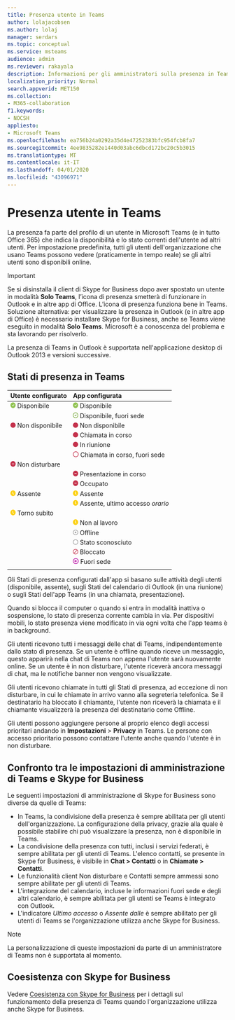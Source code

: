 ```yaml
---
title: Presenza utente in Teams
author: lolajacobsen
ms.author: lolaj
manager: serdars
ms.topic: conceptual
ms.service: msteams
audience: admin
ms.reviewer: rakayala
description: Informazioni per gli amministratori sulla presenza in Teams.
localization_priority: Normal
search.appverid: MET150
ms.collection:
- M365-collaboration
f1.keywords:
- NOCSH
appliesto:
- Microsoft Teams
ms.openlocfilehash: ea756b24a0292a35d4e47252383bfc954fcb8fa7
ms.sourcegitcommit: 4ee9835282e1440d03abc6dbcd172bc20c5b3015
ms.translationtype: MT
ms.contentlocale: it-IT
ms.lasthandoff: 04/01/2020
ms.locfileid: "43096971"
---
```

# <a name="user-presence-in-teams"></a>Presenza utente in Teams

La presenza fa parte del profilo di un utente in Microsoft Teams (e in tutto Office 365) che indica la disponibilità e lo stato correnti dell'utente ad altri utenti. Per impostazione predefinita, tutti gli utenti dell'organizzazione che usano Teams possono vedere (praticamente in tempo reale) se gli altri utenti sono disponibili online.

> [!IMPORTANT]
> Se si disinstalla il client di Skype for Business dopo aver spostato un utente in modalità **Solo Teams**, l’icona di presenza smetterà di funzionare in Outlook e in altre app di Office. L’icona di presenza funziona bene in Teams. Soluzione alternativa: per visualizzare la presenza in Outlook (e in altre app di Office) è necessario installare Skype for Business, anche se Teams viene eseguito in modalità **Solo Teams**. Microsoft è a conoscenza del problema e sta lavorando per risolverlo.

La presenza di Teams in Outlook è supportata nell'applicazione desktop di Outlook 2013 e versioni successive.

## <a name="presence-states-in-teams"></a>Stati di presenza in Teams

|Utente configurato|App configurata|
|:--- |:---|
| ![Segno di spunta verde, indica la presenza Disponibile](media/Presence_Available.png) Disponibile|![Segno di spunta verde, indica la presenza Disponibile](media/Presence_Available.png) Disponibile|
|| ![Segno di spunta verde trasparente, indica la disponibilità fuori sede](media/Presence_Available_OOF.png) Disponibile, fuori sede |
|  ![Cerchio rosso pieno, indica Non disponibile](media/Presence_Busy.png) Non disponibile |  ![Cerchio rosso pieno, indica Non disponibile](media/Presence_Busy.png) Non disponibile  |
|| ![Cerchio rosso pieno, indica Non disponibile, al telefono](media/Presence_Busy.png) Chiamata in corso|
|| ![Cerchio rosso pieno, indica Non disponibile, in riunione](media/Presence_Busy.png) In riunione |
|| ![Cerchio rosso trasparente, indica Non disponibile](media/Presence_Busy_OOF.png) Chiamata in corso, fuori sede|
|  ![Cerchio rosso con linea bianca, indica Non disturbare](media/Presence_DND.png) Non disturbare ||
|| ![Cerchio rosso con linea bianca, indica Presentazione in corso](media/Presence_DND.png) Presentazione in corso|
|| ![Cerchio rosso con linea bianca, indica Occupato](media/Presence_DND.png) Occupato|
| ![Icona orologio giallo, indica Assente](media/Presence_Away.png) Assente| ![Icona orologio giallo, indica Assente](media/Presence_Away.png) Assente|
|| ![Icona orologio giallo, indica Assente](media/Presence_Away.png) Assente, ultimo accesso *orario*|
|![Icona orologio giallo, indica Assente, torno subito](media/Presence_Away.png) Torno subito| |
|| ![Icona orologio giallo, indica Assente, non al lavoro](media/Presence_Away.png)  Non al lavoro|
|| ![Cerchio grigio con una X, indica Offline](media/Presence_Offline.png) Offline |
|| ![Cerchio grigio trasparente, indica Stato sconosciuto](media/Presence_Unknown.png) Stato sconosciuto|
||![Cerchio rosso trasparente con linea diagonale, indica Bloccato](media/Presence_Blocked.png) Bloccato |
|| ![Cerchio viola con freccia, indica Fuori sede](media/Presence_OOF.png) Fuori sede|
|||

Gli Stati di presenza configurati dall'app si basano sulle attività degli utenti (disponibile, assente), sugli Stati del calendario di Outlook (in una riunione) o sugli Stati dell'app Teams (in una chiamata, presentazione).

Quando si blocca il computer o quando si entra in modalità inattiva o sospensione, lo stato di presenza corrente cambia in via. Per dispositivi mobili, lo stato presenza viene modificato in via ogni volta che l'app teams è in background.

Gli utenti ricevono tutti i messaggi delle chat di Teams, indipendentemente dallo stato di presenza. Se un utente è offline quando riceve un messaggio, questo apparirà nella chat di Teams non appena l'utente sarà nuovamente online. Se un utente è in non disturbare, l'utente riceverà ancora messaggi di chat, ma le notifiche banner non vengono visualizzate.

Gli utenti ricevono chiamate in tutti gli Stati di presenza, ad eccezione di non disturbare, in cui le chiamate in arrivo vanno alla segreteria telefonica. Se il destinatario ha bloccato il chiamante, l'utente non riceverà la chiamata e il chiamante visualizzerà la presenza del destinatario come Offline.

Gli utenti possono aggiungere persone al proprio elenco degli accessi prioritari andando in **Impostazioni** > **Privacy** in Teams. Le persone con accesso prioritario possono contattare l'utente anche quando l'utente è in non disturbare.

## <a name="admin-settings-in-teams-compared-to-skype-for-business"></a>Confronto tra le impostazioni di amministrazione di Teams e Skype for Business

Le seguenti impostazioni di amministrazione di Skype for Business sono diverse da quelle di Teams:

- In Teams, la condivisione della presenza è sempre abilitata per gli utenti dell'organizzazione. La configurazione della privacy, grazie alla quale è possibile stabilire chi può visualizzare la presenza, non è disponibile in Teams.
- La condivisione della presenza con tutti, inclusi i servizi federati, è sempre abilitata per gli utenti di Teams. L'elenco contatti, se presente in Skype for Business, è visibile in **Chat > Contatti** o in **Chiamate > Contatti**.
- Le funzionalità client Non disturbare e Contatti sempre ammessi sono sempre abilitate per gli utenti di Teams.
- L'integrazione del calendario, incluse le informazioni fuori sede e degli altri calendario, è sempre abilitata per gli utenti se Teams è integrato con Outlook.
- L'indicatore *Ultimo accesso* o *Assente dalle* è sempre abilitato per gli utenti di Teams se l'organizzazione utilizza anche Skype for Business.

> [!NOTE]
> La personalizzazione di queste impostazioni da parte di un amministratore di Teams non è supportata al momento.

## <a name="coexistence-with-skype-for-business"></a>Coesistenza con Skype for Business

Vedere [Coesistenza con Skype for Business](coexistence-chat-calls-presence.md) per i dettagli sul funzionamento della presenza di Teams quando l'organizzazione utilizza anche Skype for Business.
